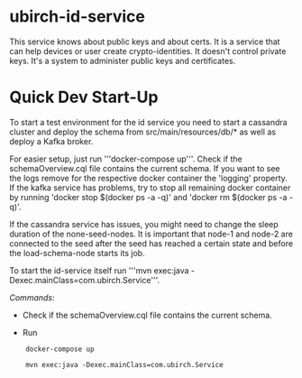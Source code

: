 # ubirch-id-service

This service knows about public keys and about certs. It is a service that can help devices or user create crypto-identities. It doesn't control 
private keys. It's a system to administer public keys and certificates. 


# Quick Dev Start-Up

To start a test environment for the id service you need to start a cassandra cluster and deploy the schema from
src/main/resources/db/* as well as deploy a Kafka broker.

For easier setup, just run '''docker-compose up'''. Check if the schemaOverview.cql file contains the current schema.
If you want to see the logs remove for the respective docker container the 'logging' property. If the kafka service 
has problems, try to stop all remaining docker container by running 'docker stop $(docker ps -a -q)' and 
'docker rm $(docker ps -a -q)'.

If the cassandra service has issues, you might need to change the sleep duration of the none-seed-nodes. It is important
that node-1 and node-2 are connected to the seed after the seed has reached a certain state and before the load-schema-node
starts its job.                                                

To start the id-service itself run '''mvn exec:java -Dexec.mainClass=com.ubirch.Service'''.

_Commands_:

* Check if the schemaOverview.cql file contains the current schema.

* Run 

```
    docker-compose up
```

```
    mvn exec:java -Dexec.mainClass=com.ubirch.Service
```



